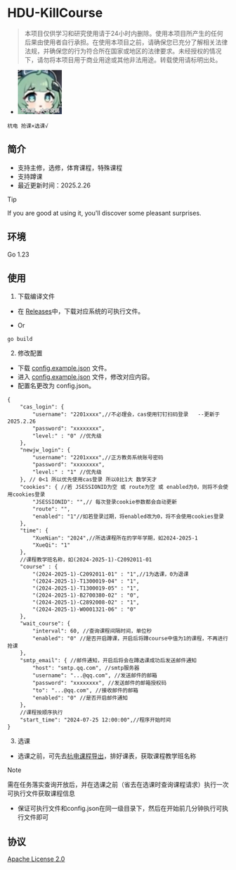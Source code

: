 # HDU-KillCourse

>本项目仅供学习和研究使用请于24小时内删除。使用本项目所产生的任何后果由使用者自行承担。在使用本项目之前，请确保您已充分了解相关法律法规，并确保您的行为符合所在国家或地区的法律要求。未经授权的情况下，请勿将本项目用于商业用途或其他非法用途。转载使用请标明出处。

- <img src="./Doc/img/香草蛋糕.jpg" width="100" height="100" alt="huohuo">

`杭电 抢课×选课√`

## 简介

- 支持主修，选修，体育课程，特殊课程
- 支持蹲课
- 最近更新时间：2025.2.26

> [!TIP]
>
> If you are good at using it, you'll discover some pleasant surprises.

## 环境

Go 1.23

## 使用

1. 下载编译文件

- 在 [Releases](https://github.com/cr4n5/HDU-KillCourse/releases)中，下载对应系统的可执行文件。

- Or

```shell
go build
```

2. 修改配置

- 下载 [config.example.json](./config.example.json) 文件。
- 进入 [config.example.json](./config.example.json) 文件，修改对应内容。
- 配置名更改为 config.json。

```
{
    "cas_login": {
        "username": "2201xxxx",//不必理会，cas使用钉钉扫码登录   --更新于2025.2.26
        "password": "xxxxxxxx",
        "level:" : "0" //优先级
    },
    "newjw_login": {
        "username": "2201xxxx",//正方教务系统账号密码
        "password": "xxxxxxxx",
        "level:" : "1" //优先级
    }, // 0<1 所以优先使用cas登录 所以0比1大 数学天才
    "cookies": { //若 JSESSIONID为空 或 route为空 或 enabled为0，则将不会使用cookies登录
        "JSESSIONID": "",// 每次登录cookie参数都会自动更新
        "route": "",
        "enabled": "1"//如若登录过期，将enabled改为0，将不会使用cookies登录
    },
    "time": {
        "XueNian": "2024",//所选课程所在的学年学期，如2024-2025-1
        "XueQi": "1"
    },
    //课程教学班名称，如(2024-2025-1)-C2092011-01
    "course" : {
        "(2024-2025-1)-C2092011-01" : "1",//1为选课，0为退课
        "(2024-2025-1)-T1300019-04" : "1",
        "(2024-2025-1)-T1300019-05" : "1",
        "(2024-2025-1)-B2700380-02" : "0",
        "(2024-2025-1)-C2892008-02" : "1",
        "(2024-2025-1)-W0001321-06" : "0"
    },
    "wait_course": {
        "interval": 60, //查询课程间隔时间，单位秒
        "enabled": "0" //是否开启蹲课，开启后将蹲course中值为1的课程，不再进行抢课
    }, 
    "smtp_email": { //邮件通知，开启后将会在蹲选课成功后发送邮件通知
        "host": "smtp.qq.com", //smtp服务器
        "username": "...@qq.com", //发送邮件的邮箱
        "password": "xxxxxxxx", //发送邮件的邮箱授权码
        "to": "...@qq.com", //接收邮件的邮箱
        "enabled": "0" //是否开启邮件通知
    },
    //课程按顺序执行
    "start_time": "2024-07-25 12:00:00",//程序开始时间
}
```

3. 选课

- 选课之前，可先去<a href='https://github.com/cr4n5/HDU-course_list'>杭电课程导出</a>，排好课表，获取课程教学班名称

> [!NOTE]
>
> 需在任务落实查询开放后，并在选课之前（省去在选课时查询课程请求）执行一次可执行文件获取课程信息

- 保证可执行文件和config.json在同一级目录下，然后在开始前几分钟执行可执行文件即可

## 协议

[Apache License 2.0](./LICENSE)

